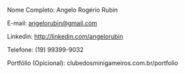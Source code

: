 Nome Completo: Angelo Rogério Rubin

E-mail: angelorubin@gmail.com

Linkedin: http://linkedin.com/angelorubin

Telefone: (19) 99399-9032

Portfólio (Opicional): clubedosminigameiros.com.br/portfolio

